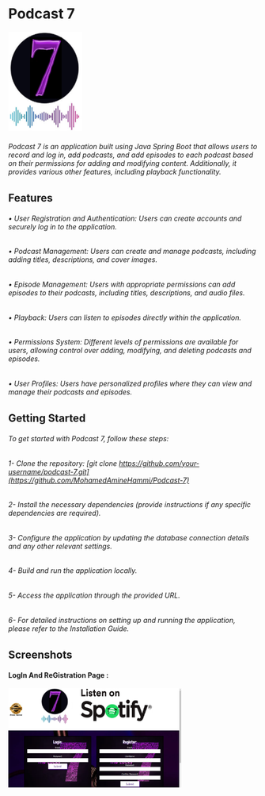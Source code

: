 # Podcast 7
<img src="https://raw.githubusercontent.com/MohamedAmineHammi/Podcast-7/main/Materiel/Logo.png" width="150" height="200">

###### Podcast 7 is an application built using Java Spring Boot that allows users to record and log in, add podcasts, and add episodes to each podcast based on their permissions for adding and modifying content. Additionally, it provides various other features, including playback functionality.

## Features
###### • User Registration and Authentication: Users can create accounts and securely log in to the application.
###### • Podcast Management: Users can create and manage podcasts, including adding titles, descriptions, and cover images.
###### • Episode Management: Users with appropriate permissions can add episodes to their podcasts, including titles, descriptions, and audio files.
###### • Playback: Users can listen to episodes directly within the application.
###### • Permissions System: Different levels of permissions are available for users, allowing control over adding, modifying, and deleting podcasts and episodes.
###### • User Profiles: Users have personalized profiles where they can view and manage their podcasts and episodes.

## Getting Started
###### To get started with Podcast 7, follow these steps:

###### 1- Clone the repository: [git clone https://github.com/your-username/podcast-7.git](https://github.com/MohamedAmineHammi/Podcast-7)
###### 2- Install the necessary dependencies (provide instructions if any specific dependencies are required).
###### 3- Configure the application by updating the database connection details and any other relevant settings.
###### 4- Build and run the application locally.
###### 5- Access the application through the provided URL.
###### 6- For detailed instructions on setting up and running the application, please refer to the Installation Guide.

## Screenshots
#### LogIn And ReGistration Page :
<img src="https://raw.githubusercontent.com/MohamedAmineHammi/Podcast-7/main/Materiel/Login%20And%20Registration%20Page.png" width="350" height="200">

